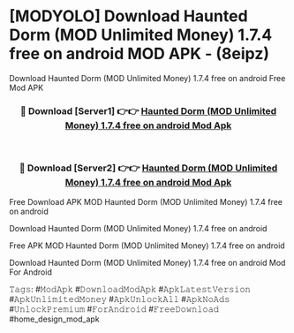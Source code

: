 # [MODYOLO] Download Haunted Dorm (MOD Unlimited Money) 1.7.4 free on android MOD APK - (8eipz)
Download Haunted Dorm (MOD Unlimited Money) 1.7.4 free on android Free Mod APK

<div align="center">
<h3>🔴 Download [Server1] 👉👉 <a href="https://apk-comot.site?title=Haunted_Dorm_(MOD_Unlimited_Money)_1.7.4_free_on_android">Haunted Dorm (MOD Unlimited Money) 1.7.4 free on android Mod Apk</a></h3><br>

<h3>🔴 Download [Server2] 👉👉 <a href="https://apk-comot.site?title=Haunted_Dorm_(MOD_Unlimited_Money)_1.7.4_free_on_android">Haunted Dorm (MOD Unlimited Money) 1.7.4 free on android Mod Apk</a></h3>
</div>


Free Download APK MOD Haunted Dorm (MOD Unlimited Money) 1.7.4 free on android

Download Haunted Dorm (MOD Unlimited Money) 1.7.4 free on android 

Free APK MOD Haunted Dorm (MOD Unlimited Money) 1.7.4 free on android 

Download Haunted Dorm (MOD Unlimited Money) 1.7.4 free on android Mod For Android

𝚃𝚊𝚐𝚜: #𝙼𝚘𝚍𝙰𝚙𝚔 #𝙳𝚘𝚠𝚗𝚕𝚘𝚊𝚍𝙼𝚘𝚍𝙰𝚙𝚔 #𝙰𝚙𝚔𝙻𝚊𝚝𝚎𝚜𝚝𝚅𝚎𝚛𝚜𝚒𝚘𝚗 #𝙰𝚙𝚔𝚄𝚗𝚕𝚒𝚖𝚒𝚝𝚎𝚍𝙼𝚘𝚗𝚎𝚢 #𝙰𝚙𝚔𝚄𝚗𝚕𝚘𝚌𝚔𝙰𝚕𝚕 #𝙰𝚙𝚔𝙽𝚘𝙰𝚍𝚜 #𝚄𝚗𝚕𝚘𝚌𝚔𝙿𝚛𝚎𝚖𝚒𝚞𝚖 #𝙵𝚘𝚛𝙰𝚗𝚍𝚛𝚘𝚒𝚍 #𝙵𝚛𝚎𝚎𝙳𝚘𝚠𝚗𝚕𝚘𝚊𝚍 #home_design_mod_apk